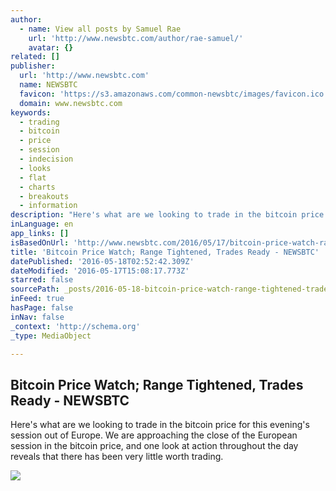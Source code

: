 ```yaml
---
author:
  - name: View all posts by Samuel Rae
    url: 'http://www.newsbtc.com/author/rae-samuel/'
    avatar: {}
related: []
publisher:
  url: 'http://www.newsbtc.com'
  name: NEWSBTC
  favicon: 'https://s3.amazonaws.com/common-newsbtc/images/favicon.ico'
  domain: www.newsbtc.com
keywords:
  - trading
  - bitcoin
  - price
  - session
  - indecision
  - looks
  - flat
  - charts
  - breakouts
  - information
description: "Here's what are we looking to trade in the bitcoin price for this evening's session out of Europe. We are approaching the close of the European session in the bitcoin price, and one look at action throughout the day reveals that there has been very little worth trading."
inLanguage: en
app_links: []
isBasedOnUrl: 'http://www.newsbtc.com/2016/05/17/bitcoin-price-watch-range-tightened-trades-ready/'
title: 'Bitcoin Price Watch; Range Tightened, Trades Ready - NEWSBTC'
datePublished: '2016-05-18T02:52:42.309Z'
dateModified: '2016-05-17T15:08:17.773Z'
starred: false
sourcePath: _posts/2016-05-18-bitcoin-price-watch-range-tightened-trades-ready-newsbtc.md
inFeed: true
hasPage: false
inNav: false
_context: 'http://schema.org'
_type: MediaObject

---
```

<article style=""><h1>Bitcoin Price Watch; Range Tightened, Trades Ready - NEWSBTC</h1><p>Here's what are we looking to trade in the bitcoin price for this evening's session out of Europe. We are approaching the close of the European session in the bitcoin price, and one look at action throughout the day reveals that there has been very little worth trading.</p><img src="http://s3.amazonaws.com/main-newsbtc-images/2016/05/17152526/Screen-Shot-2016-05-17-at-16.23.38.png" /></article>